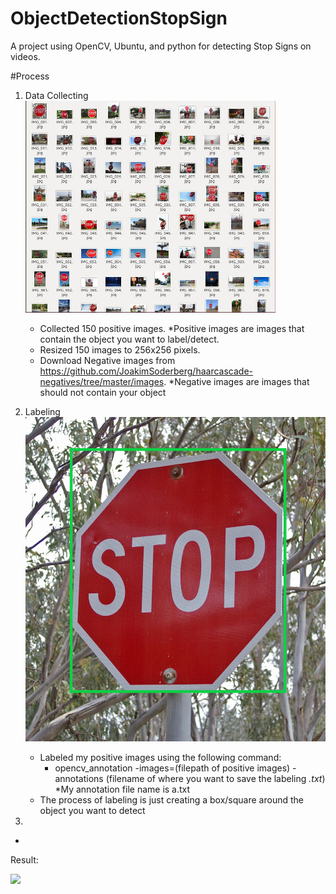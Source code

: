 # ObjectDetectionStopSign
A project using OpenCV, Ubuntu, and python for detecting Stop Signs on videos.

#Process

1. Data Collecting    ![](https://github.com/AdrianSLopez/ObjectDetectionStopSign/blob/main/ReadMeMedia/Dataset_adobespark.jpg)
   - Collected 150 positive images. *Positive images are images that contain the object you want to label/detect.
   - Resized 150 images to 256x256 pixels.
   - Download Negative images from https://github.com/JoakimSoderberg/haarcascade-negatives/tree/master/images. *Negative images are images that should not contain your object

2. Labeling       ![](https://github.com/AdrianSLopez/ObjectDetectionStopSign/blob/main/ReadMeMedia/STOP_sign.jpg)
   - Labeled my positive images using the following command:
      - opencv_annotation -images=(filepath of positive images) -annotations (filename of where you want to save the labeling *.txt*) *My annotation file name is a.txt
   - The process of labeling is just creating a box/square around the object you want to detect

3.
  - 


Result: 

![](https://github.com/AdrianSLopez/ObjectDetectionStopSign/blob/main/ReadMeMedia/ObjectDetectStopSign.gif)

